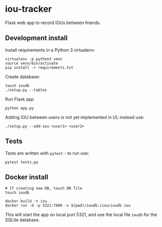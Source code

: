 # iou-tracker

Flask web app to record IOUs between friends.

## Development install

Install requirements in a Python 3 virtualenv:

```
virtualenv -p python3 venv
source venv/bin/activate
pip install -r requirements.txt
```

Create database:

```
touch ioudb
./setup.py --tables
```

Run Flask app

```
python app.py
```

Adding IOU between users is not yet implemented in UI; instead use:
```
./setup.py --add-iou <user1> <user2>
```

## Tests

Tests are written with `pytest` - to run use:

```
pytest tests.py
```

## Docker install

```
# If creating new DB, touch DB file
touch ioudb

docker build -t iou .
docker run -d -p 5321:7000 -v $(pwd)/ioudb:/iou/ioudb iou
```

This will start the app on local port 5321, and use the local file `ioudb` for
the SQLite database.
